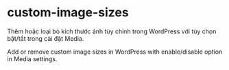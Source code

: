 # custom-image-sizes
Thêm hoặc loại bỏ kích thước ảnh tùy chỉnh trong WordPress với tùy chọn bật/tắt trong cài đặt Media.

Add or remove custom image sizes in WordPress with enable/disable option in Media settings.

